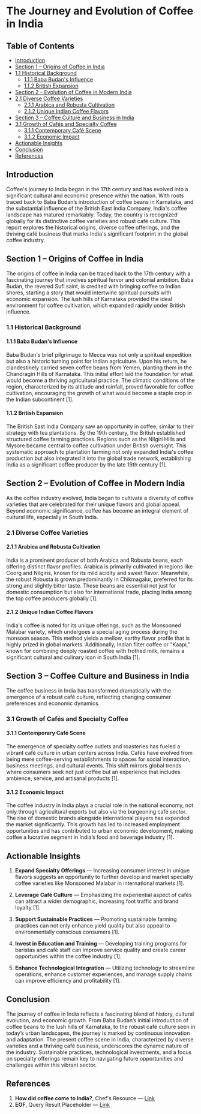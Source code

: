 # The Journey and Evolution of Coffee in India

## Table of Contents
- [Introduction](#introduction)
- [Section 1 – Origins of Coffee in India](#section-1---origins-of-coffee-in-india)
- [1.1 Historical Background](#11-historical-background)
  - [1.1.1 Baba Budan's Influence](#111-baba-budans-influence)
  - [1.1.2 British Expansion](#112-british-expansion)
- [Section 2 – Evolution of Coffee in Modern India](#section-2---evolution-of-coffee-in-modern-india)
- [2.1 Diverse Coffee Varieties](#21-diverse-coffee-varieties)
  - [2.1.1 Arabica and Robusta Cultivation](#211-arabica-and-robusta-cultivation)
  - [2.1.2 Unique Indian Coffee Flavors](#212-unique-indian-coffee-flavors)
- [Section 3 – Coffee Culture and Business in India](#section-3---coffee-culture-and-business-in-india)
- [3.1 Growth of Cafés and Specialty Coffee](#31-growth-of-cafés-and-specialty-coffee)
  - [3.1.1 Contemporary Café Scene](#311-contemporary-café-scene)
  - [3.1.2 Economic Impact](#312-economic-impact)
- [Actionable Insights](#actionable-insights)
- [Conclusion](#conclusion)
- [References](#references)

## Introduction

Coffee's journey to India began in the 17th century and has evolved into a significant cultural and economic presence within the nation. With roots traced back to Baba Budan’s introduction of coffee beans in Karnataka, and the substantial influence of the British East India Company, India's coffee landscape has matured remarkably. Today, the country is recognized globally for its distinctive coffee varieties and robust café culture. This report explores the historical origins, diverse coffee offerings, and the thriving café business that marks India's significant footprint in the global coffee industry.

## Section 1 – Origins of Coffee in India

The origins of coffee in India can be traced back to the 17th century with a fascinating journey that involves spiritual fervor and colonial ambition. Baba Budan, the revered Sufi saint, is credited with bringing coffee to Indian shores, starting a story that would intertwine spiritual pursuits with economic expansion. The lush hills of Karnataka provided the ideal environment for coffee cultivation, which expanded rapidly under British influence.

### 1.1 Historical Background

#### 1.1.1 Baba Budan's Influence

Baba Budan's brief pilgrimage to Mecca was not only a spiritual expedition but also a historic turning point for Indian agriculture. Upon his return, he clandestinely carried seven coffee beans from Yemen, planting them in the Chandragiri Hills of Karnataka. This initial effort laid the foundation for what would become a thriving agricultural practice. The climatic conditions of the region, characterized by its altitude and rainfall, proved favorable for coffee cultivation, encouraging the growth of what would become a staple crop in the Indian subcontinent [1].

#### 1.1.2 British Expansion

The British East India Company saw an opportunity in coffee, similar to their strategy with tea plantations. By the 19th century, the British established structured coffee farming practices. Regions such as the Nilgiri Hills and Mysore became central to coffee cultivation under British oversight. This systematic approach to plantation farming not only expanded India's coffee production but also integrated it into the global trade network, establishing India as a significant coffee producer by the late 19th century [1].

## Section 2 – Evolution of Coffee in Modern India

As the coffee industry evolved, India began to cultivate a diversity of coffee varieties that are celebrated for their unique flavors and global appeal. Beyond economic significance, coffee has become an integral element of cultural life, especially in South India.

### 2.1 Diverse Coffee Varieties

#### 2.1.1 Arabica and Robusta Cultivation

India is a prominent producer of both Arabica and Robusta beans, each offering distinct flavor profiles. Arabica is primarily cultivated in regions like Coorg and Nilgiris, known for its mild acidity and sweet flavor. Meanwhile, the robust Robusta is grown predominantly in Chikmagalur, preferred for its strong and slightly bitter taste. These beans are essential not just for domestic consumption but also for international trade, placing India among the top coffee producers globally [1].

#### 2.1.2 Unique Indian Coffee Flavors

India's coffee is noted for its unique offerings, such as the Monsooned Malabar variety, which undergoes a special aging process during the monsoon season. This method yields a mellow, earthy flavor profile that is highly prized in global markets. Additionally, Indian filter coffee or "Kaapi," known for combining deeply roasted coffee with frothed milk, remains a significant cultural and culinary icon in South India [1].

## Section 3 – Coffee Culture and Business in India

The coffee business in India has transformed dramatically with the emergence of a robust café culture, reflecting changing consumer preferences and economic dynamics.

### 3.1 Growth of Cafés and Specialty Coffee

#### 3.1.1 Contemporary Café Scene

The emergence of specialty coffee outlets and roasteries has fueled a vibrant café culture in urban centers across India. Cafés have evolved from being mere coffee-serving establishments to spaces for social interaction, business meetings, and cultural events. This shift mirrors global trends where consumers seek not just coffee but an experience that includes ambience, service, and artisanal products [1].

#### 3.1.2 Economic Impact

The coffee industry in India plays a crucial role in the national economy, not only through agricultural exports but also via the burgeoning café sector. The rise of domestic brands alongside international players has expanded the market significantly. This growth has led to increased employment opportunities and has contributed to urban economic development, making coffee a lucrative segment in India’s food and beverage industry [1].

## Actionable Insights

1. **Expand Specialty Offerings** — Increasing consumer interest in unique flavors suggests an opportunity to further develop and market specialty coffee varieties like Monsooned Malabar in international markets [1].
   
2. **Leverage Café Culture** — Emphasizing the experiential aspect of cafés can attract a wider demographic, increasing foot traffic and brand loyalty [1].
   
3. **Support Sustainable Practices** — Promoting sustainable farming practices can not only enhance yield quality but also appeal to environmentally conscious consumers [1].
   
4. **Invest in Education and Training** — Developing training programs for baristas and café staff can improve service quality and create career opportunities within the coffee industry [1].
   
5. **Enhance Technological Integration** — Utilizing technology to streamline operations, enhance customer experiences, and manage supply chains can improve efficiency and profitability [1].

## Conclusion

The journey of coffee in India reflects a fascinating blend of history, cultural evolution, and economic growth. From Baba Budan’s initial introduction of coffee beans to the lush hills of Karnataka, to the robust café culture seen in today’s urban landscapes, the journey is marked by continuous innovation and adaptation. The present coffee scene in India, characterized by diverse varieties and a thriving café business, underscores the dynamic nature of the industry. Sustainable practices, technological investments, and a focus on specialty offerings remain key to navigating future opportunities and challenges within this vibrant sector.

## References

1. **How did coffee come to India?**, Chef's Resource — [Link](https://www.chefsresource.com/how-did-coffee-come-to-india/)  
2. **EOF**, Query Result Placeholder — [Link](http://www.google.com/search?hl=en&q="How+did+coffee+come+to+India")